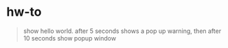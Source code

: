 # hw-to

>show hello world. after 5 seconds shows a pop up warning, then after 10 seconds show popup window
